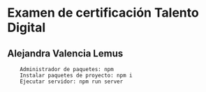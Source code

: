 # Examen de certificación Talento Digital
## Alejandra Valencia Lemus  
        Administrador de paquetes: npm  
        Instalar paquetes de proyecto: npm i
        Ejecutar servidor: npm run server